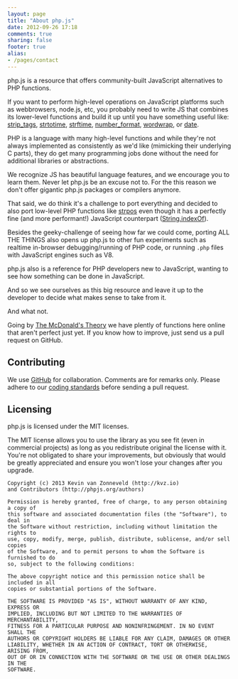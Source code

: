 ```yaml
---
layout: page
title: "About php.js"
date: 2012-09-26 17:18
comments: true
sharing: false
footer: true
alias:
- /pages/contact
---
```


php.js is a resource that offers community-built JavaScript alternatives to PHP functions.

If you want to perform high-level operations on JavaScript platforms such as 
webbrowsers, node.js, etc, you probably need to write JS that combines its 
lower-level functions and build it up until you have something useful like:
[strip_tags](http://phpjs.org/functions/strip_tags/),
[strtotime](http://phpjs.org/functions/strtotime/),
[strftime](http://phpjs.org/functions/strftime/),
[number_format](http://phpjs.org/functions/number_format/),
[wordwrap](http://phpjs.org/functions/wordwrap/), or
[date](http://phpjs.org/functions/date/).

PHP is a language with many high-level functions and while they're not always 
implemented as consistently as we'd like (mimicking their underlying C parts), 
they do get many programming jobs done without the need for additional libraries
or abstractions. 

We recognize JS has beautiful language features, and we encourage you to learn them.
Never let php.js be an excuse not to. For the this reason we don't offer 
gigantic php.js packages or compilers anymore.

That said, we do think it's a challenge to port everything and decided to also port 
low-level PHP functions like
[strpos](http://phpjs.org/functions/strpos/)
even though it has a perfectly fine (and more performant!) JavaScript 
counterpart ([String.indexOf](https://developer.mozilla.org/en-US/docs/JavaScript/Reference/Global_Objects/String/indexOf)).

Besides the geeky-challenge of seeing how far we could come, porting ALL THE THINGS also 
opens up php.js to other fun experiments such as realtime in-browser debugging/running of
PHP code, or running `.php` files with JavaScript engines such as V8.

php.js also is a reference for PHP developers new to JavaScript, wanting to see how 
something can be done in JavaScript.

And so we see ourselves as this big resource and leave it up to the developer 
to decide what makes sense to take from it.

And what not.

Going by [The McDonald's Theory](https://medium.com/what-i-learned-building/9216e1c9da7d) 
we have plently of functions here online that aren't perfect just yet.
If you know how to improve, just send us a pull request on GitHub.

## Contributing

We use [GitHub](http://github.com/kvz/phpjs) for collaboration. Comments are for remarks only.
Please adhere to our [coding standards](https://github.com/kvz/phpjs/wiki/DeveloperGuidelines) before
sending a pull request.

## Licensing

php.js is licensed under the MIT licenses.

The MIT license allows you to use the library as you see fit (even in commercial projects) as long as you redistribute original the license with it. You're not obligated to share your improvements, but obviously that would be greatly appreciated and ensure you won't lose your changes after you upgrade.

	Copyright (c) 2013 Kevin van Zonneveld (http://kvz.io) 
	and Contributors (http://phpjs.org/authors)

	Permission is hereby granted, free of charge, to any person obtaining a copy of
	this software and associated documentation files (the "Software"), to deal in
	the Software without restriction, including without limitation the rights to
	use, copy, modify, merge, publish, distribute, sublicense, and/or sell copies
	of the Software, and to permit persons to whom the Software is furnished to do
	so, subject to the following conditions:

	The above copyright notice and this permission notice shall be included in all
	copies or substantial portions of the Software.

	THE SOFTWARE IS PROVIDED "AS IS", WITHOUT WARRANTY OF ANY KIND, EXPRESS OR
	IMPLIED, INCLUDING BUT NOT LIMITED TO THE WARRANTIES OF MERCHANTABILITY,
	FITNESS FOR A PARTICULAR PURPOSE AND NONINFRINGEMENT. IN NO EVENT SHALL THE
	AUTHORS OR COPYRIGHT HOLDERS BE LIABLE FOR ANY CLAIM, DAMAGES OR OTHER
	LIABILITY, WHETHER IN AN ACTION OF CONTRACT, TORT OR OTHERWISE, ARISING FROM,
	OUT OF OR IN CONNECTION WITH THE SOFTWARE OR THE USE OR OTHER DEALINGS IN THE
	SOFTWARE.

